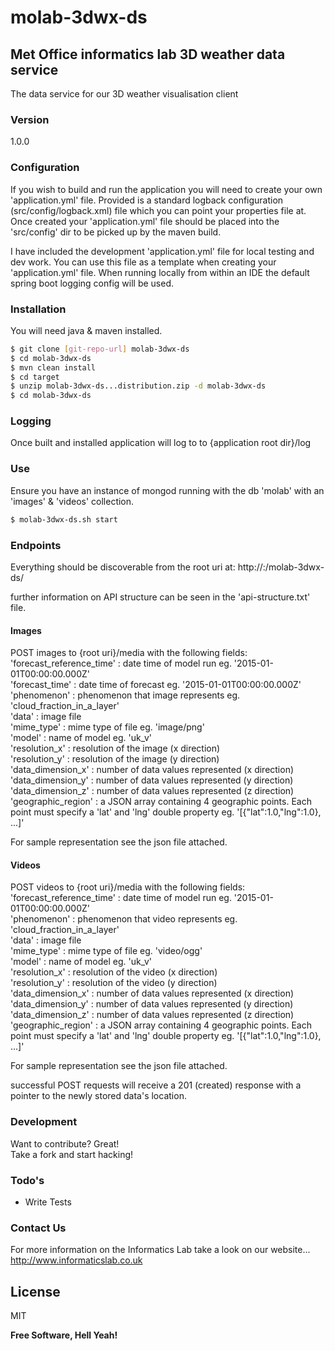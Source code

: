 # molab-3dwx-ds
## Met Office informatics lab 3D weather data service
The data service for our 3D weather visualisation client

### Version
1.0.0

### Configuration
If you wish to build and run the application you will need to create your own 'application.yml' file.
Provided is a standard logback configuration (src/config/logback.xml) file which you can point your properties file at.
Once created your 'application.yml' file should be placed into the 'src/config' dir to be picked up by the maven build.

I have included the development 'application.yml' file for local testing and dev work.
You can use this file as a template when creating your 'application.yml' file.
When running locally from within an IDE the default spring boot logging config will be used.

### Installation
You will need java & maven installed.

```sh
$ git clone [git-repo-url] molab-3dwx-ds  
$ cd molab-3dwx-ds  
$ mvn clean install
$ cd target
$ unzip molab-3dwx-ds...distribution.zip -d molab-3dwx-ds
$ cd molab-3dwx-ds
```

### Logging
Once built and installed application will log to to {application root dir}/log 

### Use
Ensure you have an instance of mongod running with the db 'molab' with an 'images' & 'videos' collection.
```sh
$ molab-3dwx-ds.sh start 
```

### Endpoints
Everything should be discoverable from the root uri at:
http://<YOUR BOX NAME>:<YOUR PORT>/molab-3dwx-ds/

further information on API structure can be seen in the 'api-structure.txt' file.

#### Images
POST images to {root uri}/media with the following fields:  
'forecast_reference_time' : date time of model run eg. '2015-01-01T00:00:00.000Z'  
'forecast_time'           : date time of forecast eg. '2015-01-01T00:00:00.000Z'  
'phenomenon'              : phenomenon that image represents eg. 'cloud_fraction_in_a_layer'  
'data'                    : image file  
'mime_type'               : mime type of file eg. 'image/png'  
'model'                   : name of model eg. 'uk_v'  
'resolution_x'            : resolution of the image (x direction)  
'resolution_y'            : resolution of the image (y direction)  
'data_dimension_x'        : number of data values represented (x direction)  
'data_dimension_y'        : number of data values represented (y direction)  
'data_dimension_z'        : number of data values represented (z direction)  
'geographic_region'       : a JSON array containing 4 geographic points. Each point must specify a 'lat' and 'lng' double property eg. '[{"lat":1.0,"lng":1.0}, ...]'  

For sample representation see the json file attached.

#### Videos
POST videos to {root uri}/media with the following fields:  
'forecast_reference_time' : date time of model run eg. '2015-01-01T00:00:00.000Z'  
'phenomenon'              : phenomenon that video represents eg. 'cloud_fraction_in_a_layer'  
'data'                    : image file  
'mime_type'               : mime type of file eg. 'video/ogg'  
'model'                   : name of model eg. 'uk_v'  
'resolution_x'            : resolution of the video (x direction)  
'resolution_y'            : resolution of the video (y direction)  
'data_dimension_x'        : number of data values represented (x direction)  
'data_dimension_y'        : number of data values represented (y direction)  
'data_dimension_z'        : number of data values represented (z direction)  
'geographic_region'       : a JSON array containing 4 geographic points. Each point must specify a 'lat' and 'lng' double property eg. '[{"lat":1.0,"lng":1.0}, ...]'  

For sample representation see the json file attached.

successful POST requests will receive a 201 (created) response with a pointer to the newly stored data's location. 


### Development
Want to contribute? Great!  
Take a fork and start hacking!

### Todo's
 - Write Tests

### Contact Us
For more information on the Informatics Lab take a look on our website...  
http://www.informaticslab.co.uk

License
----
MIT

**Free Software, Hell Yeah!**